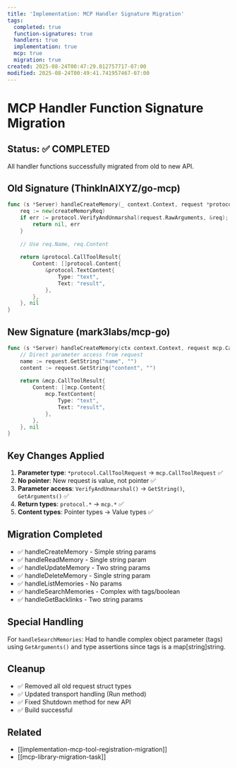 ```yaml
---
title: 'Implementation: MCP Handler Signature Migration'
tags:
  completed: true
  function-signatures: true
  handlers: true
  implementation: true
  mcp: true
  migration: true
created: 2025-08-24T00:47:29.812757717-07:00
modified: 2025-08-24T00:49:41.741957467-07:00
---
```


# MCP Handler Function Signature Migration

## Status: ✅ COMPLETED
All handler functions successfully migrated from old to new API.

## Old Signature (ThinkInAIXYZ/go-mcp)
```go
func (s *Server) handleCreateMemory(_ context.Context, request *protocol.CallToolRequest) (*protocol.CallToolResult, error) {
    req := new(createMemoryReq)
    if err := protocol.VerifyAndUnmarshal(request.RawArguments, &req); err != nil {
        return nil, err
    }
    
    // Use req.Name, req.Content
    
    return &protocol.CallToolResult{
        Content: []protocol.Content{
            &protocol.TextContent{
                Type: "text",
                Text: "result",
            },
        },
    }, nil
}
```

## New Signature (mark3labs/mcp-go)
```go
func (s *Server) handleCreateMemory(ctx context.Context, request mcp.CallToolRequest) (*mcp.CallToolResult, error) {
    // Direct parameter access from request
    name := request.GetString("name", "")
    content := request.GetString("content", "")
    
    return &mcp.CallToolResult{
        Content: []mcp.Content{
            mcp.TextContent{
                Type: "text", 
                Text: "result",
            },
        },
    }, nil
}
```

## Key Changes Applied
1. **Parameter type**: `*protocol.CallToolRequest` → `mcp.CallToolRequest` ✅
2. **No pointer**: New request is value, not pointer ✅
3. **Parameter access**: `VerifyAndUnmarshal()` → `GetString()`, `GetArguments()` ✅
4. **Return types**: `protocol.*` → `mcp.*` ✅
5. **Content types**: Pointer types → Value types ✅

## Migration Completed
- ✅ handleCreateMemory - Simple string params
- ✅ handleReadMemory - Single string param
- ✅ handleUpdateMemory - Two string params  
- ✅ handleDeleteMemory - Single string param
- ✅ handleListMemories - No params
- ✅ handleSearchMemories - Complex with tags/boolean
- ✅ handleGetBacklinks - Two string params

## Special Handling
For `handleSearchMemories`: Had to handle complex object parameter (tags) using `GetArguments()` and type assertions since tags is a map[string]string.

## Cleanup
- ✅ Removed all old request struct types
- ✅ Updated transport handling (Run method)
- ✅ Fixed Shutdown method for new API
- ✅ Build successful

## Related
- [[implementation-mcp-tool-registration-migration]]  
- [[mcp-library-migration-task]]